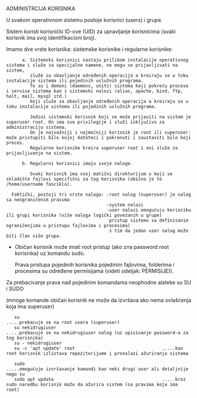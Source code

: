 ADMINISTRCIJA KORISNIKA

U svakom operativnom sistemu postoje korisnici (users) i grupe.

Sistem koristi korisnički ID-ove (UID) za upravljanje korisnicima (svaki korisnik ima svoj identifikacioni broj).


Imamo dve vrste korisnika: sistemske korisnike i regularne korisnike:

          a. Sistemski korisnici nastaju prilikom instalacije operativnog sistema i služe za specijalne namene, ne mogu se prijavljivati na sistem,
             služe za obavljanje određenih operacija a kreiraju se u toku instalacije sistema ili pojedinih uslužnih programa.
             To su i demoni (daemons, units) sistema koji pokreću procese i servise sistema kao i sistemski nalozi (alias, apache, bind, ftp, halt, mail, mysql itd.)
             koji služe za obavljanje određenih operacija a kreiraju se u toku instalacije sistema ili pojedinih uslužnih programa.
   
             Jedini sistemski korisnik koji se može prijaviti na sistem je superuser root. On ima sve privilegije i služi isključivo za administraciju sistema.
             On je najvažniji i najmoćniji korisnik je root ili superuser:  može pristupiti bilo kojoj datoteci i pokrenuti i zaustaviti bilo koji proces.
             Regularne korisnike kreira superuser root i oni služe za prijavljivanje na sistem.

          b. Regularni korisnici imaju svoje naloge.
          
             Svaki korisnik ima svoj matični direktorijum u koji se skladište fajlovi specifični za tog korisnika (obično je to /home/username fascikla).

      Faktički, postoji tri vrste naloga: -root nalog (superuser) je nalog sa neograničenim pravima 
                                          -system nalozi 
                                          -user nalozi omogućuju korisniku ili grupi korisnika (više naloga logički povezanih u grupe) 
                                           pristup sistemu sa definisanim ograničenjima u pristupu fajlovima i procesima)
                                           s tim da jedan user nalog može biti član više grupa. 

   - Običan korisnik može imati root pristup (ako zna password root korisnika) uz komandu sudo.

     Prava pristupa pojedinih korisnika pojedinim fajlovima, folderima i procesima su određene permisijama (videti odeljak: PERMISIJE)).


Za prebacivanje prava nad pojedinim komandama neophodne alateke su SU i SUDO 

(mnoge komande običan korisnik ne može da izvršava ako
nema ovlašćenja koja ima superuser)

       su                                                      .....prebacuje se na root usera (superuser)
       su nekidrugiuser                                        .....prebacuje se na nekidrugiuser nalog (uz upisivanje password-a za tog korisnika)
       su - nekidrugiuser
       su -c 'apt update' root                                 .....kao root korisnik izlistava repozitorijume i pronalazi ažuriranja sistema 
       
       sudo                                                    .....omogućuje izvršavanje komandi kao neki drugi user ali detaljnije nego su
       sudo apt update                                         .....kroz sudo naredbu korisnik može da ažurira sistem (sa pravima koja ima root)
